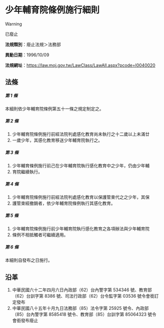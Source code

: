 # 少年輔育院條例施行細則
> [!WARNING]
> 已廢止

**法規類別**：廢止法規＞法務部

**異動日期**：1996/10/09  

**法規網址**：https://law.moj.gov.tw/LawClass/LawAll.aspx?pcode=I0040020



## 法條
##### 第 1 條
本細則依少年輔育院條例第五十一條之規定制定之。

##### 第 2 條
1. 少年輔育院條例施行前經法院判處感化教育尚未執行之十二歲以上未滿廿
1. 一歲少年，其感化教育移送少年輔育院執行之。

##### 第 3 條
1. 少年輔育條例施行前己在少年輔育院執行感化教育中之少年，仍由少年輔
1. 育院繼續執行。

##### 第 4 條
1. 少年輔育院條例施行前經法院判處感化教育以保護管束代之之少年，其保
1. 護管束經撤銷者，依少年輔育院條例執行其感化教育。

##### 第 5 條
1. 少年輔育院條例施行前少年輔育院執行感化教育之各項辦法與少年輔育院
1. 條例不相抵觸者可繼續適用。

##### 第 6 條
本細則自發布之日施行。

## 沿革
1. 中華民國六十二年四月六日內政部（62）台內警字第 534346 號、教育部（62）台訓字第 8386 號、司法行政部（62）台令監字第 03536  號令會銜訂定發布
1. 中華民國八十五年十月九日法務部（85）法令字第 25925  號令、內政部（85）台內警字第 8585418  號令、教育部（85）台訓字第 85064323 號令會銜發布廢止
